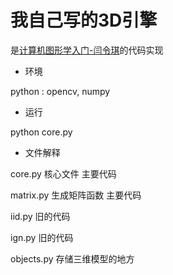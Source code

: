 # 我自己写的3D引擎


是[计算机图形学入门-闫令琪](https://www.bilibili.com/video/BV1X7411F744)的代码实现

- 环境

python : opencv, numpy

- 运行

python core.py

- 文件解释

core.py 核心文件 主要代码

matrix.py 生成矩阵函数 主要代码

iid.py 旧的代码

ign.py 旧的代码

objects.py 存储三维模型的地方